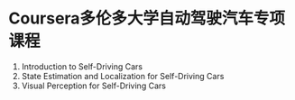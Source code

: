 # Coursera多伦多大学自动驾驶汽车专项课程
1. Introduction to Self-Driving Cars
2. State Estimation and Localization for Self-Driving Cars
3. Visual Perception for Self-Driving Cars

